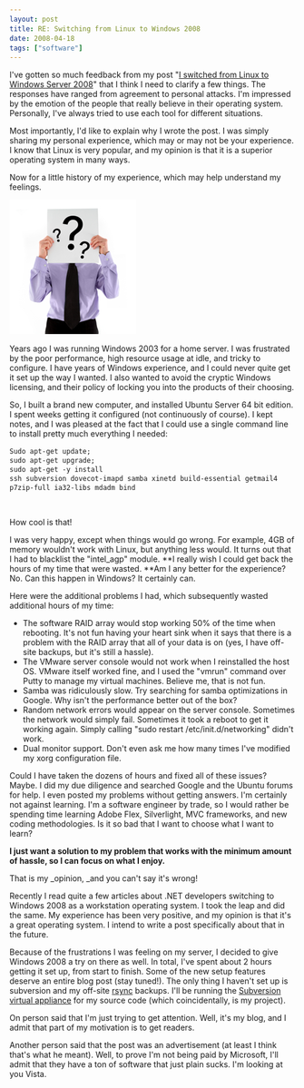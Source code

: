 ```yaml
---
layout: post
title: RE: Switching from Linux to Windows 2008
date: 2008-04-18
tags: ["software"]
---
```


I've gotten so much feedback from my post "[I switched from Linux to Windows Server 2008](http://www.ytechie.com/2008/04/i-switched-from-linux-to-windows-server-2008/)" that I think I need to clarify a few things. The responses have ranged from agreement to personal attacks. I'm impressed by the emotion of the people that really believe in their operating system. Personally, I've always tried to use each tool for different situations.

Most importantly, I'd like to explain why I wrote the post. I was simply sharing my personal experience, which may or may not be your experience. I know that Linux is very popular, and my opinion is that it is a superior operating system in many ways.

Now for a little history of my experience, which may help understand my feelings.

![Confused!](question-mark-man.png) 

Years ago I was running Windows 2003 for a home server. I was frustrated by the poor performance, high resource usage at idle, and tricky to configure. I have years of Windows experience, and I could never quite get it set up the way I wanted. I also wanted to avoid the cryptic Windows licensing, and their policy of locking you into the products of their choosing.

So, I built a brand new computer, and installed Ubuntu Server 64 bit edition. I spent weeks getting it configured (not continuously of course). I kept notes, and I was pleased at the fact that I could use a single command line to install pretty much everything I needed:

	Sudo apt-get update;
	sudo apt-get upgrade;
	sudo apt-get -y install
	ssh subversion dovecot-imapd samba xinetd build-essential getmail4 p7zip-full ia32-libs mdadm bind
</pre>

&nbsp;

How cool is that!

I was very happy, except when things would go wrong. For example, 4GB of memory wouldn't work with Linux, but anything less would. It turns out that I had to blacklist the "intel_agp" module. **I really wish I could get back the hours of my time that were wasted. **Am I any better for the experience? No. Can this happen in Windows? It certainly can.

Here were the additional problems I had, which subsequently wasted additional hours of my time:

*   The software RAID array would stop working 50% of the time when rebooting. It's not fun having your heart sink when it says that there is a problem with the RAID array that all of your data is on (yes, I have off-site backups, but it's still a hassle).
*   The VMware server console would not work when I reinstalled the host OS. VMware itself worked fine, and I used the "vmrun" command over Putty to manage my virtual machines. Believe me, that is not fun.
*   Samba was ridiculously slow. Try searching for samba optimizations in Google. Why isn't the performance better out of the box?
*   Random network errors would appear on the server console. Sometimes the network would simply fail. Sometimes it took a reboot to get it working again. Simply calling "sudo restart /etc/init.d/networking" didn't work.
*   Dual monitor support. Don't even ask me how many times I've modified my xorg configuration file.

Could I have taken the dozens of hours and fixed all of these issues? Maybe. I did my due diligence and searched Google and the Ubuntu forums for help. I even posted my problems without getting answers. I'm certainly not against learning. I'm a software engineer by trade, so I would rather be spending time learning Adobe Flex, Silverlight, MVC frameworks, and new coding methodologies. Is it so bad that I want to choose what I want to learn?

**I just want a solution to my problem that works with the minimum amount of hassle, so I can focus on what I enjoy.**

That is my _opinion, _and you can't say it's wrong!

Recently I read quite a few articles about .NET developers switching to Windows 2008 as a workstation operating system. I took the leap and did the same. My experience has been very positive, and my opinion is that it's a great operating system. I intend to write a post specifically about that in the future.

Because of the frustrations I was feeling on my server, I decided to give Windows 2008 a try on there as well. In total, I've spent about 2 hours getting it set up, from start to finish. Some of the new setup features deserve an entire blog post (stay tuned!). The only thing I haven't set up is subversion and my off-site [rsync](http://samba.anu.edu.au/rsync/) backups. I'll be running the [Subversion virtual appliance](http://www.young-technologies.com/Software/Subversion-Virtual-Machine/) for my source code (which coincidentally, is my project).

On person said that I'm just trying to get attention. Well, it's my blog, and I admit that part of my motivation is to get readers.

Another person said that the post was an advertisement (at least I think that's what he meant). Well, to prove I'm not being paid by Microsoft, I'll admit that they have a ton of software that just plain sucks. I'm looking at you Vista.